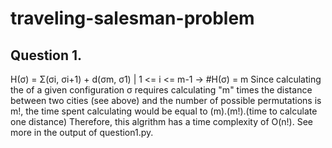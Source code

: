 # traveling-salesman-problem

## Question 1. 
H(σ) = Σ(σi, σi+1) + d(σm, σ1) | 1 <= i <= m-1 → #H(σ) = m
Since calculating the of a given configuration σ requires calculating "m" times the distance between two cities (see above) and the number of possible permutations is m!, the time spent calculating would be equal to (m).(m!).(time to calculate one distance)
Therefore, this algrithm has a time complexity of O(n!). See more in the output of question1.py.
